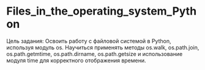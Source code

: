 # Files_in_the_operating_system_Python
Цель задания:  Освоить работу с файловой системой в Python, используя модуль os. Научиться применять методы os.walk, os.path.join, os.path.getmtime, os.path.dirname, os.path.getsize и использование модуля time для корректного отображения времени.
